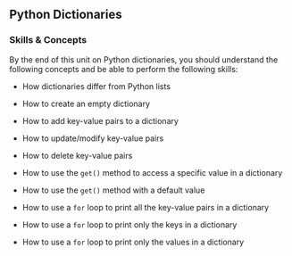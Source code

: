 ## Python Dictionaries
### Skills & Concepts

By the end of this unit on Python dictionaries, you should understand the following concepts and be able to perform the following skills:

- How dictionaries differ from Python lists
- How to create an empty dictionary
- How to add key-value pairs to a dictionary
- How to update/modify key-value pairs
- How to delete key-value pairs
- How to use the `get()` method to access a specific value in a dictionary
- How to use the `get()` method with a default value
- How to use a `for` loop to print all the key-value pairs in a dictionary
- How to use a `for` loop to print only the keys in a dictionary

- How to use a `for` loop to print only the values in a dictionary
